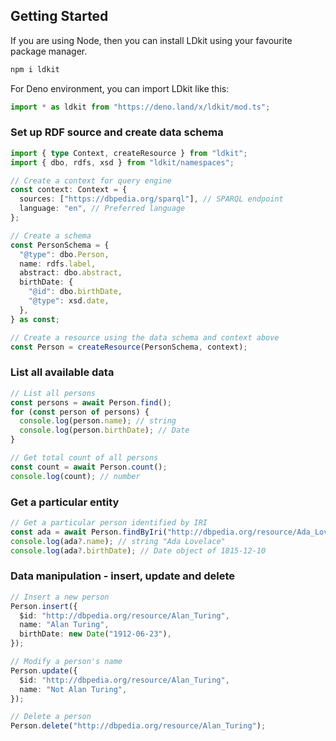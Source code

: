 ---
---

## Getting Started

If you are using Node, then you can install LDkit using your favourite package
manager.

```bash
npm i ldkit
```

For Deno environment, you can import LDkit like this:

```ts
import * as ldkit from "https://deno.land/x/ldkit/mod.ts";
```

### Set up RDF source and create data schema

```ts
import { type Context, createResource } from "ldkit";
import { dbo, rdfs, xsd } from "ldkit/namespaces";

// Create a context for query engine
const context: Context = {
  sources: ["https://dbpedia.org/sparql"], // SPARQL endpoint
  language: "en", // Preferred language
};

// Create a schema
const PersonSchema = {
  "@type": dbo.Person,
  name: rdfs.label,
  abstract: dbo.abstract,
  birthDate: {
    "@id": dbo.birthDate,
    "@type": xsd.date,
  },
} as const;

// Create a resource using the data schema and context above
const Person = createResource(PersonSchema, context);
```

### List all available data

```ts
// List all persons
const persons = await Person.find();
for (const person of persons) {
  console.log(person.name); // string
  console.log(person.birthDate); // Date
}

// Get total count of all persons
const count = await Person.count();
console.log(count); // number
```

### Get a particular entity

```ts
// Get a particular person identified by IRI
const ada = await Person.findByIri("http://dbpedia.org/resource/Ada_Lovelace");
console.log(ada?.name); // string "Ada Lovelace"
console.log(ada?.birthDate); // Date object of 1815-12-10
```

### Data manipulation - insert, update and delete

```ts
// Insert a new person
Person.insert({
  $id: "http://dbpedia.org/resource/Alan_Turing",
  name: "Alan Turing",
  birthDate: new Date("1912-06-23"),
});

// Modify a person's name
Person.update({
  $id: "http://dbpedia.org/resource/Alan_Turing",
  name: "Not Alan Turing",
});

// Delete a person
Person.delete("http://dbpedia.org/resource/Alan_Turing");
```
